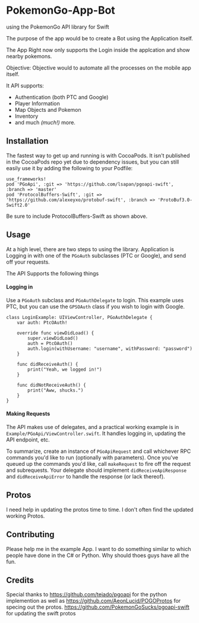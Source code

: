 # PokemonGo-App-Bot
using the PokemonGo API library for Swift

The purpose of the app would be to create a Bot using the Application itself. 

The App Right now only supports the Login inside the applcation and show nearby pokemons. 

Objective: Objective would to automate all the processes on the mobile app itself. 

It API supports:

- Authentication (both PTC and Google)
- Player Information
- Map Objects and Pokemon
- Inventory
- and much *(much!)* more.

## Installation
The fastest way to get up and running is with CocoaPods. It isn't published in the CocoaPods repo yet due to dependency issues, but you can still easily use it by adding the following to your Podfile:
```
use_frameworks!
pod 'PGoApi', :git => 'https://github.com/lsapan/pgoapi-swift', :branch => 'master'
pod 'ProtocolBuffers-Swift', :git => 'https://github.com/alexeyxo/protobuf-swift', :branch => 'ProtoBuf3.0-Swift2.0'
```

Be sure to include ProtocolBuffers-Swift as shown above.

## Usage
At a high level, there are two steps to using the library. Application is Logging in with one of the `PGoAuth` subclasses (PTC or Google), and send off your requests.

The API Supports the following things
#### Logging in
Use a `PGoAuth` subclass and `PGoAuthDelegate` to login. This example uses PTC, but you can use the `GPSOAuth` class if you wish to login with Google.
```
class LoginExample: UIViewController, PGoAuthDelegate {
    var auth: PtcOAuth!
    
    override func viewDidLoad() {
        super.viewDidLoad()
        auth = PtcOAuth()
        auth.login(withUsername: "username", withPassword: "password")
    }
    
    func didReceiveAuth() {
        print("Yeah, we logged in!")
    }
    
    func didNotReceiveAuth() {
        print("Aww, shucks.")
    }
}
```

#### Making Requests
The API makes use of delegates, and a practical working example is in `Example/PGoApi/ViewController.swift`. It handles logging in, updating the API endpoint, etc.

To summarize, create an instance of `PGoApiRequest` and call whichever RPC commands you'd like to run (optionally with parameters). Once you've queued up the commands you'd like, call `makeRequest` to fire off the request and subrequests. Your delegate should implement `didReceiveApiResponse` and `didReceiveApiError` to handle the response (or lack thereof).

## Protos
I need help in updating the protos time to time. I don't often find the updated working Protos. 

## Contributing
Please help me in the example App. I want to do something similar to which people have done in the C# or Python. Why should thoes guys have all the fun. 

## Credits
Special thanks to https://github.com/tejado/pgoapi for the python implemention as well as  https://github.com/AeonLucid/POGOProtos for specing out the protos.
https://github.com/PokemonGoSucks/pgoapi-swift for updating the swift protos
